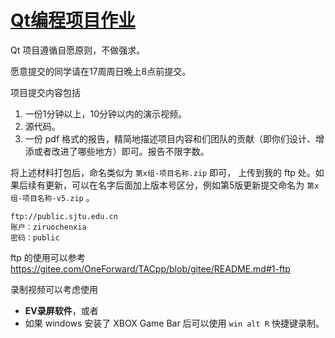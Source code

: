 # [Qt编程项目作业](https://gitee.com/OneForward/TACpp/blob/gitee/labs/README.md)

Qt 项目遵循自愿原则，不做强求。

愿意提交的同学请在17周周日晚上8点前提交。

项目提交内容包括
1. 一份1分钟以上，10分钟以内的演示视频。
2. 源代码。
3. 一份 pdf 格式的报告，精简地描述项目内容和们团队的贡献（即你们设计、增添或者改进了哪些地方）即可。报告不限字数。

将上述材料打包后，命名类似为 `第x组-项目名称.zip` 即可， 上传到我的 ftp 处。如果后续有更新，可以在名字后面加上版本号区分，例如第5版更新提交命名为 `第x组-项目名称-v5.zip` 。

```
ftp://public.sjtu.edu.cn 
账户：ziruochenxia
密码：public 
```

ftp 的使用可以参考 https://gitee.com/OneForward/TACpp/blob/gitee/README.md#1-ftp

录制视频可以考虑使用

- **EV录屏软件**，或者
- 如果 windows 安装了 XBOX Game Bar 后可以使用 `win alt R` 快捷键录制。